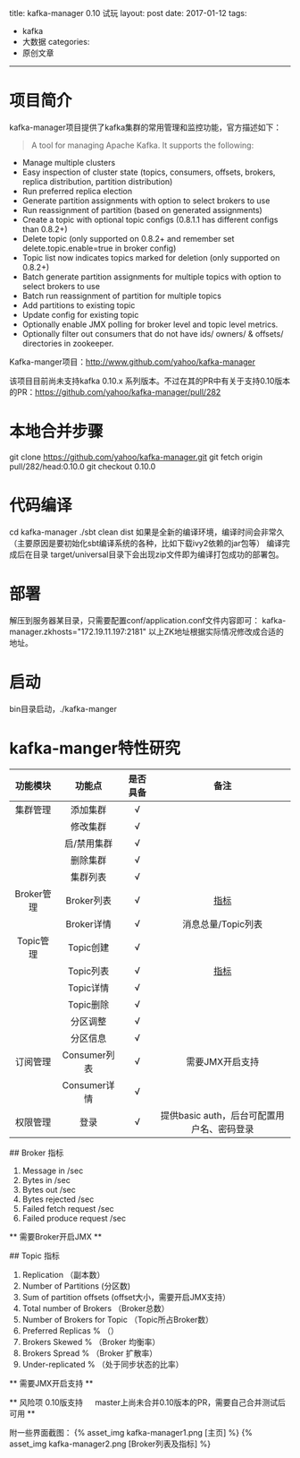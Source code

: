 title: kafka-manager 0.10 试玩
layout: post
date: 2017-01-12
tags:
 - kafka
 - 大数据
categories:
 - 原创文章
---


# 项目简介

kafka-manager项目提供了kafka集群的常用管理和监控功能，官方描述如下：

>A tool for managing Apache Kafka.
It supports the following:
- Manage multiple clusters
- Easy inspection of cluster state (topics, consumers, offsets, brokers, replica distribution, partition distribution)
- Run preferred replica election
- Generate partition assignments with option to select brokers to use
- Run reassignment of partition (based on generated assignments)
- Create a topic with optional topic configs (0.8.1.1 has different configs than 0.8.2+)
- Delete topic (only supported on 0.8.2+ and remember set delete.topic.enable=true in broker config)
- Topic list now indicates topics marked for deletion (only supported on 0.8.2+)
- Batch generate partition assignments for multiple topics with option to select brokers to use
- Batch run reassignment of partition for multiple topics
- Add partitions to existing topic
- Update config for existing topic
- Optionally enable JMX polling for broker level and topic level metrics.
- Optionally filter out consumers that do not have ids/ owners/ & offsets/ directories in zookeeper.


Kafka-manger项目：http://www.github.com/yahoo/kafka-manager

该项目目前尚未支持kafka 0.10.x 系列版本。不过在其的PR中有关于支持0.10版本的PR：https://github.com/yahoo/kafka-manager/pull/282

<!--more-->

# 本地合并步骤
git clone https://github.com/yahoo/kafka-manager.git
git fetch origin pull/282/head:0.10.0
git checkout 0.10.0

# 代码编译
cd kafka-manager
./sbt clean dist
如果是全新的编译环境，编译时间会非常久（主要原因是要初始化sbt编译系统的各种，比如下载ivy2依赖的jar包等）
编译完成后在目录 target/universal目录下会出现zip文件即为编译打包成功的部署包。

# 部署
解压到服务器某目录，只需要配置conf/application.conf文件内容即可：
kafka-manager.zkhosts="172.19.11.197:2181"
以上ZK地址根据实际情况修改成合适的地址。

# 启动
bin目录启动，./kafka-manger 

# kafka-manger特性研究
| 功能模块        | 功能点           | 是否具备  | 备注 |
| :-------------: |:-------------:| :-----:| :----:| 
| 集群管理       | 添加集群       | √ | | 
|       | 修改集群      |   √ | | 
|       | 启/禁用集群      |   √ | | 
|       | 删除集群      |   √ | | 
|       | 集群列表      |   √ | | 
| Broker管理 | Broker列表 |   √ | [指标](#metrics1)| 
|       | Broker详情      |   √ | 消息总量/Topic列表| 
| Topic管理 | Topic创建 |   √ | | 
|       | Topic列表      |   √ |  [指标](#metrics2)| 
|       | Topic详情      |   √ | | 
|       | Topic删除      |   √ | | 
|       | 分区调整      |   √ | | 
|       | 分区信息      |   √ | | 
| 订阅管理 | Consumer列表 |   √ | 需要JMX开启支持 | 
|       | Consumer详情      |   √ | | |
| 权限管理 | 登录 |   √ | 提供basic auth，后台可配置用户名、密码登录 | 


<span id = "metrics1">
## Broker 指标

 1. Message in /sec
 2. Bytes in /sec
 3. Bytes out /sec
 4. Bytes rejected /sec
 5. Failed fetch request /sec
 6. Failed produce request /sec	

 ** 需要Broker开启JMX **
</span>

<span id = "metrics2">
## Topic 指标

 1. Replication （副本数）
 2. Number of Partitions (分区数)
 3. Sum of partition offsets (offset大小，需要开启JMX支持）
 4. Total number of Brokers （Broker总数）
 5. Number of Brokers for Topic （Topic所占Broker数）
 6. Preferred Replicas %  （）
 7. Brokers Skewed % （Broker 均衡率）
 8. Brokers Spread % （Broker  扩散率）
 9. Under-replicated % （处于同步状态的比率）	

 ** 需要JMX开启支持 **
</span>

** 风险项	0.10版支持	　	master上尚未合并0.10版本的PR，需要自己合并测试后可用	**

附一些界面截图：
{% asset_img kafka-manager1.png [主页] %}
{% asset_img kafka-manager2.png [Broker列表及指标] %}
